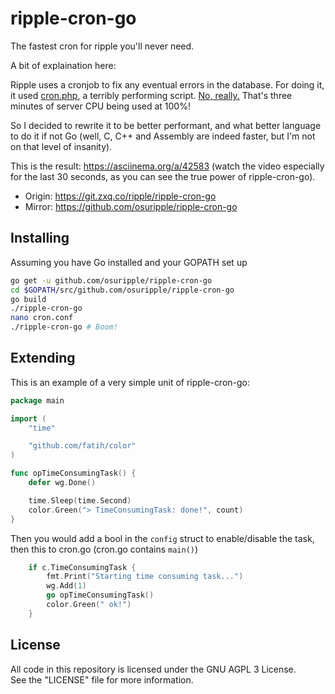 # ripple-cron-go

The fastest cron for ripple you'll never need.

A bit of explaination here:

Ripple uses a cronjob to fix any eventual errors in the database. For doing it, it used [cron.php](https://github.com/osuripple/ripple/blob/master/osu.ppy.sh/cron.php), a terribly performing script. [No, really.](https://y.zxq.co/minzed.jpg) That's three minutes of server CPU being used at 100%!

So I decided to rewrite it to be better performant, and what better language to do it if not Go (well, C, C++ and Assembly are indeed faster, but I'm not on that level of insanity).

This is the result: https://asciinema.org/a/42583 (watch the video especially for the last 30 seconds, as you can see the true power of ripple-cron-go).

- Origin: https://git.zxq.co/ripple/ripple-cron-go
- Mirror: https://github.com/osuripple/ripple-cron-go

## Installing

Assuming you have Go installed and your GOPATH set up

```sh
go get -u github.com/osuripple/ripple-cron-go
cd $GOPATH/src/github.com/osuripple/ripple-cron-go
go build
./ripple-cron-go
nano cron.conf
./ripple-cron-go # Boom!
```

## Extending

This is an example of a very simple unit of ripple-cron-go:

```go
package main

import (
	"time"

	"github.com/fatih/color"
)

func opTimeConsumingTask() {
	defer wg.Done()

	time.Sleep(time.Second)
	color.Green("> TimeConsumingTask: done!", count)
}
```

Then you would add a bool in the `config` struct to enable/disable the task, then this to cron.go (cron.go contains `main()`)

```go
	if c.TimeConsumingTask {
		fmt.Print("Starting time consuming task...")
		wg.Add(1)
		go opTimeConsumingTask()
		color.Green(" ok!")
	}
```

## License
All code in this repository is licensed under the GNU AGPL 3 License.  
See the "LICENSE" file for more information.
